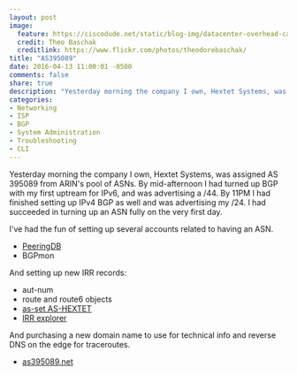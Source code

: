 ```yaml
---
layout: post
image:
  feature: https://ciscodude.net/static/blog-img/datacenter-overhead-cables.jpg
  credit: Theo Baschak
  creditlink: https://www.flickr.com/photos/theodorebaschak/
title: "AS395089"
date: 2016-04-13 11:00:01 -0500
comments: false
share: true
description: "Yesterday morning the company I own, Hextet Systems, was assigned AS 395089 from ARIN's pool of ASNs. By mid-afternoon I had turned up BGP with my first uptream for IPv6, and was advertising a /44. By 11PM I had finished setting up IPv4 BGP as well and was advertising my /24."
categories: 
- Networking
- ISP
- BGP
- System Administration
- Troubleshooting
- CLI
---
```

Yesterday morning the company I own, Hextet Systems, was assigned AS 395089 from ARIN's pool of ASNs. By mid-afternoon I had turned up BGP with my first uptream for IPv6, and was advertising a /44. By 11PM I had finished setting up IPv4 BGP as well and was advertising my /24. I had succeeded in turning up an ASN fully on the very first day.

I've had the fun of setting up several accounts related to having an ASN.

*	[PeeringDB](https://www.peeringdb.com/asn/395089)
*	BGPmon

And setting up new IRR records:

*	aut-num
*	route and route6 objects
*	[as-set AS-HEXTET](http://irrexplorer.nlnog.net/search/AS-HEXTET)
*	[IRR explorer](http://irrexplorer.nlnog.net/search/395089)

And purchasing a new domain name to use for technical info and reverse DNS on the edge for traceroutes.

*	[as395089.net](http://as395089.net)


